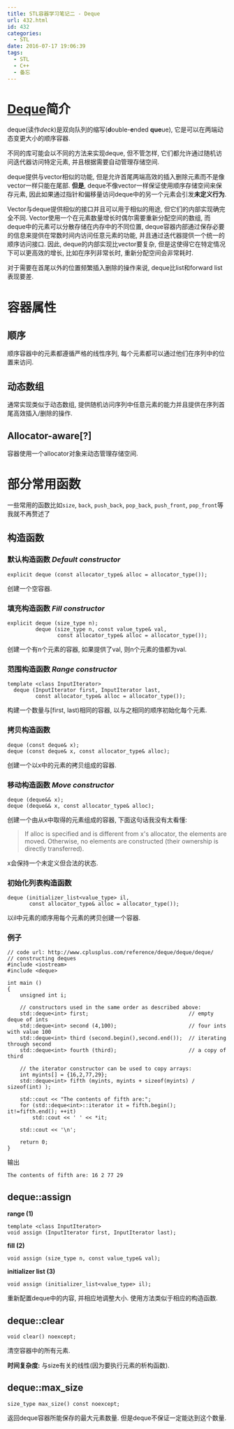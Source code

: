 ```yaml
---
title: STL容器学习笔记二 - Deque
url: 432.html
id: 432
categories:
  - STL
date: 2016-07-17 19:06:39
tags:
  - STL
  - C++
  - 备忘
---
```


# [Deque](http://www.cplusplus.com/reference/deque/deque/)简介

deque(读作*deck*)是双向队列的缩写(**d**ouble-**e**nded **que**ue), 它是可以在两端动态变更大小的顺序容器.

不同的库可能会以不同的方法来实现deque, 但不管怎样, 它们都允许通过随机访问迭代器访问特定元素, 并且根据需要自动管理存储空间.

deque提供与vector相似的功能, 但是允许首尾两端高效的插入删除元素而不是像vector一样只能在尾部. **但是**, deque不像vector一样保证使用顺序存储空间来保存元素, 因此如果通过指针和偏移量访问deque中的另一个元素会引发**未定义行为**.

Vector与deque提供相似的接口并且可以用于相似的用途, 但它们的内部实现确完全不同. Vector使用一个在元素数量增长时偶尔需要重新分配空间的数组, 而deque中的元素可以分散存储在内存中的不同位置, deque容器内部通过保存必要的信息来提供在常数时间内访问任意元素的功能, 并且通过迭代器提供一个统一的顺序访问接口. 因此, deque的内部实现比vector要复杂, 但是这使得它在特定情况下可以更高效的增长, 比如在序列非常长时, 重新分配空间会非常耗时.

对于需要在首尾以外的位置频繁插入删除的操作来说, deque比list和forward list表现要差.

# 容器属性

## 顺序

顺序容器中的元素都遵循严格的线性序列, 每个元素都可以通过他们在序列中的位置来访问.

## 动态数组

通常实现类似于动态数组, 提供随机访问序列中任意元素的能力并且提供在序列首尾高效插入/删除的操作.

##  Allocator-aware[?]

容器使用一个allocator对象来动态管理存储空间.

# 部分常用函数

一些常用的函数比如`size`, `back`, `push_back`, `pop_back`, `push_front`, `pop_front`等我就不再赘述了

## 构造函数
### 默认构造函数 *Default constructor*
    explicit deque (const allocator_type& alloc = allocator_type());

创建一个空容器.

### 填充构造函数 *Fill constructor*
    explicit deque (size_type n);
             deque (size_type n, const value_type& val,
                    const allocator_type& alloc = allocator_type());

创建一个有n个元素的容器, 如果提供了val, 则n个元素的值都为val.

### 范围构造函数 *Range constructor*
    template <class InputIterator>
      deque (InputIterator first, InputIterator last,
             const allocator_type& alloc = allocator_type());

构建一个数量与[first, last)相同的容器, 以与之相同的顺序初始化每个元素.

### 拷贝构造函数

    deque (const deque& x);
    deque (const deque& x, const allocator_type& alloc);

创建一个以x中的元素的拷贝组成的容器.

### 移动构造函数 *Move constructor*
    deque (deque&& x);
    deque (deque&& x, const allocator_type& alloc);

创建一个由从x中取得的元素组成的容器, 下面这句话我没有太看懂: 
> If alloc is specified and is different from x's allocator, the elements are moved. Otherwise, no elements are constructed (their ownership is directly transferred).

x会保持一个未定义但合法的状态.

### 初始化列表构造函数
    deque (initializer_list<value_type> il,
           const allocator_type& alloc = allocator_type());

以il中元素的顺序用每个元素的拷贝创建一个容器.

### 例子

    // code url: http://www.cplusplus.com/reference/deque/deque/deque/
    // constructing deques
    #include <iostream>
    #include <deque>

    int main ()
    {
        unsigned int i;

        // constructors used in the same order as described above:
        std::deque<int> first;                                // empty deque of ints
        std::deque<int> second (4,100);                       // four ints with value 100
        std::deque<int> third (second.begin(),second.end());  // iterating through second
        std::deque<int> fourth (third);                       // a copy of third

        // the iterator constructor can be used to copy arrays:
        int myints[] = {16,2,77,29};
        std::deque<int> fifth (myints, myints + sizeof(myints) / sizeof(int) );

        std::cout << "The contents of fifth are:";
        for (std::deque<int>::iterator it = fifth.begin(); it!=fifth.end(); ++it)
            std::cout << ' ' << *it;

        std::cout << '\n';

        return 0;
    }
输出

    The contents of fifth are: 16 2 77 29

## deque::assign

**range (1)**

    template <class InputIterator>
    void assign (InputIterator first, InputIterator last);

**fill (2)**

    void assign (size_type n, const value_type& val);

**initializer list (3)**

    void assign (initializer_list<value_type> il);

重新配置deque中的内容, 并相应地调整大小. 使用方法类似于相应的构造函数.

## deque::clear

    void clear() noexcept;

清空容器中的所有元素.

**时间复杂度:** 与size有关的线性(因为要执行元素的析构函数).

## deque::max_size

    size_type max_size() const noexcept;

返回deque容器所能保存的最大元素数量. 但是deque不保证一定能达到这个数量.